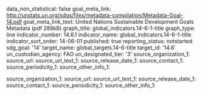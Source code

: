 data_non_statistical: false
goal_meta_link: http://unstats.un.org/sdgs/files/metadata-compilation/Metadata-Goal-14.pdf
goal_meta_link_text: United Nations Sustainable Development Goals Metadata (pdf 288kB)
graph_title: global_indicators.14-6-1-title
graph_type: line
indicator_number: 14.6.1
indicator_name: global_indicators.14-6-1-title
indicator_sort_order: 14-06-01
published: true
reporting_status: notstarted
sdg_goal: '14'
target_name: global_targets.14-6-title
target_id: '14.6'
un_custodian_agency: FAO
un_designated_tier: '3'
source_organization_1: 
source_url: 
source_url_text_1: 
source_release_date_1: 
source_contact_1: 
source_periodicity_1: 
source_other_info_1: 

source_organization_1: 
source_url: 
source_url_text_1: 
source_release_date_1: 
source_contact_1: 
source_periodicity_1: 
source_other_info_1: 
